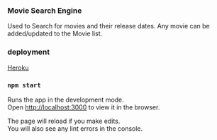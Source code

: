 ### Movie Search Engine

Used to Search for movies and their release dates.
Any movie can be added/updated to the Movie list.

### deployment
[Heroku](https://moviesearchengine.herokuapp.com/)

### `npm start`

Runs the app in the development mode.<br>
Open [http://localhost:3000](http://localhost:3000) to view it in the browser.

The page will reload if you make edits.<br>
You will also see any lint errors in the console.
